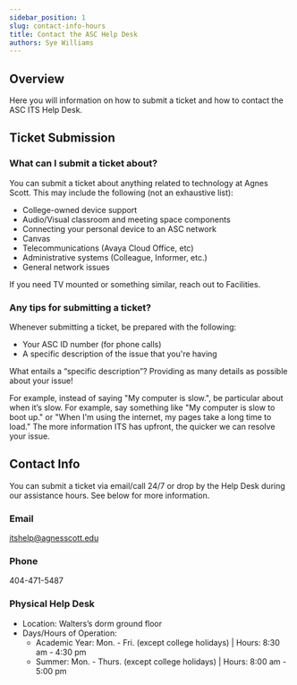 ```yaml
---
sidebar_position: 1
slug: contact-info-hours
title: Contact the ASC Help Desk
authors: Sye Williams
---
```




## Overview

Here you will information on how to submit a ticket and how to contact the ASC ITS Help Desk.

## Ticket Submission

### What can I submit a ticket about?

You can submit a ticket about anything related to technology at Agnes Scott. This may include the following (not an exhaustive list):

- College-owned device support
- Audio/Visual classroom and meeting space components
- Connecting your personal device to an ASC network
- Canvas
- Telecommunications (Avaya Cloud Office, etc)
- Administrative systems (Colleague, Informer, etc.)
- General network issues

If you need TV mounted or something similar, reach out to Facilities.

### Any tips for submitting a ticket?

Whenever submitting a ticket, be prepared with the following:

- Your ASC ID number (for phone calls)
- A specific description of the issue that you're having

What entails a “specific description”? Providing as many details as possible about your issue! 

For example, instead of saying "My computer is slow.", be particular about when it’s slow. For example, say something like "My computer is slow to boot up." or "When I'm using the internet, my pages take a long time to load." The more information ITS has upfront, the quicker we can resolve your issue. 

## Contact Info

You can submit a ticket via email/call 24/7 or drop by the Help Desk during our assistance hours. See below for more information. 

### Email

itshelp@agnesscott.edu

### Phone

404-471-5487

### Physical Help Desk

- Location: Walters’s dorm ground floor
- Days/Hours of Operation:
  - Academic Year: Mon. - Fri. (except college holidays) | Hours: 8:30 am - 4:30 pm
  - Summer: Mon. - Thurs. (except college holidays) | Hours: 8:00 am - 5:00 pm


